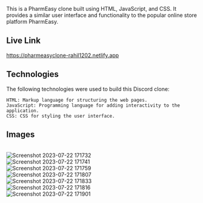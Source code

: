 This is a PharmEasy clone built using HTML, JavaScript, and CSS. It provides a similar user interface and functionality to the popular online store platform PharmEasy.

## Live Link

https://pharmeasyclone-rahil1202.netlify.app

## Technologies

The following technologies were used to build this Discord clone:

    HTML: Markup language for structuring the web pages.
    JavaScript: Programming language for adding interactivity to the application.
    CSS: CSS for styling the user interface.

## Images 
</br>![Screenshot 2023-07-22 171732](https://github.com/rahil1202/pharmeasy_clone/assets/104057403/4562e835-a0ee-4941-aa33-a0e081618c10)
</br>![Screenshot 2023-07-22 171741](https://github.com/rahil1202/pharmeasy_clone/assets/104057403/3931aef2-d4c3-4662-9a24-81cf074d7b20)
</br>![Screenshot 2023-07-22 171759](https://github.com/rahil1202/pharmeasy_clone/assets/104057403/1d6ba1e1-98de-4949-a4e4-211b7cf72b2e)
</br>![Screenshot 2023-07-22 171807](https://github.com/rahil1202/pharmeasy_clone/assets/104057403/e3073656-1dca-41cd-8748-82063f8f0cc4)
</br>![Screenshot 2023-07-22 171833](https://github.com/rahil1202/pharmeasy_clone/assets/104057403/86394602-5fc9-4030-8566-5025faeabb7e)
</br>![Screenshot 2023-07-22 171816](https://github.com/rahil1202/pharmeasy_clone/assets/104057403/082e45bb-6cc4-4c89-8aa4-97cefd9884b6)
</br>![Screenshot 2023-07-22 171901](https://github.com/rahil1202/pharmeasy_clone/assets/104057403/064721be-3c07-45f8-a03a-0e52f553edf0)






